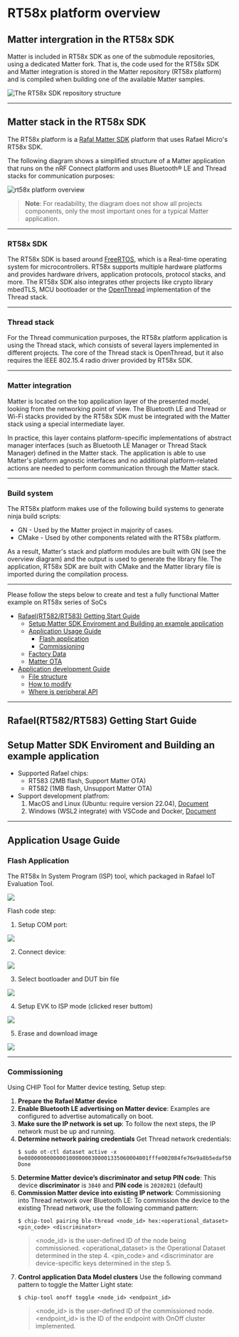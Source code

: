 # RT58x platform overview

## Matter intergration in the RT58x SDK

Matter is included in RT58x SDK as one of the submodule repositories, using a
dedicated Matter fork. That is, the code used for the RT58x SDK and Matter
integration is stored in the Matter repository (RT58x platform) and is compiled
when building one of the available Matter samples.

![The RT58x SDK repository structure](sdk_repo.png)

<hr>

## Matter stack in the RT58x SDK

The RT58x platform is a
[Rafal Matter SDK](https://github.com/RafaelMicro/matter_sdk) platform that uses
Rafael Micro's RT58x SDK.

The following diagram shows a simplified structure of a Matter application that
runs on the nRF Connect platform and uses Bluetooth® LE and Thread stacks for
communication purposes:

![rt58x platform overview](stack.png)

> **Note**: For readability, the diagram does not show all projects components,
> only the most important ones for a typical Matter application.

<hr>

### RT58x SDK

The RT58x SDK is based around [FreeRTOS](https://www.freertos.org/index.html),
which is a Real-time operating system for microcontrollers. RT58x supports
multiple hardware platforms and provides hardware drivers, application
protocols, protocol stacks, and more. The RT58x SDK also integrates other
projects like crypto library mbedTLS, MCU bootloader or the
[OpenThread](https://openthread.io/) implementation of the Thread stack.

<hr>

### Thread stack

For the Thread communication purposes, the RT58x platform application is using
the Thread stack, which consists of several layers implemented in different
projects. The core of the Thread stack is OpenThread, but it also requires the
IEEE 802.15.4 radio driver provided by RT58x SDK.

<hr>

### Matter integration

Matter is located on the top application layer of the presented model, looking
from the networking point of view. The Bluetooth LE and Thread or Wi-Fi stacks
provided by the RT58x SDK must be integrated with the Matter stack using a
special intermediate layer.

In practice, this layer contains platform-specific implementations of abstract
manager interfaces (such as Bluetooth LE Manager or Thread Stack Manager)
defined in the Matter stack. The application is able to use Matter's platform
agnostic interfaces and no additional platform-related actions are needed to
perform communication through the Matter stack.

<hr>

### Build system

The RT58x platform makes use of the following build systems to generate ninja
build scripts:

-   GN - Used by the Matter project in majority of cases.
-   CMake - Used by other components related with the RT58x platform.

As a result, Matter's stack and platform modules are built with GN (see the
overview diagram) and the output is used to generate the library file. The
application, RT58x SDK are built with CMake and the Matter library file is
imported during the compilation process.

<hr>

Please follow the steps below to create and test a fully functional Matter
example on RT58x series of SoCs

-   [Rafael(RT582/RT583) Getting Start Guide]()
    -   [Setup Matter SDK Enviroment and Building an example application]()
    -   [Application Usage Guide]()
        -   [Flash application]()
        -   [Commissioning]()
    -   [Factory Data]()
    -   [Matter OTA](rafael_software_update.md)
-   [Application development Guide]()
    -   [File structure]()
    -   [How to modify]()
    -   [Where is peripheral API]()

<hr>

## Rafael(RT582/RT583) Getting Start Guide

## Setup Matter SDK Enviroment and Building an example application

-   Supported Rafael chips:
    -   RT583 (2MB flash, Support Matter OTA)
    -   RT582 (1MB flash, Unsupport Matter OTA)
-   Support development platfrom:
    1. MacOS and Linux (Ubuntu: require version 22.04),
       [Document](./linux_macos_setup.md)
    2. Windows (WSL2 integrate) with VSCode and Docker,
       [Document](./windows_setup.md)

<hr>

## Application Usage Guide

### Flash Application

The RT58x In System Program (ISP) tool, which packaged in Rafael IoT Evaluation
Tool.

![](./ISP.png)

Flash code step:

1. Setup COM port:

![](./ISP2.png)

2. Connect device:

![](./ISP1.png)

3. Select bootloader and DUT bin file

![](./ISP3.png)

4. Setup EVK to ISP mode (clicked reser buttom)

![](./ISP4.png)

5. Erase and download image

![](./ISP5.png)

<hr>

### Commissioning

Using CHIP Tool for Matter device testing, Setup step:

1.  **Prepare the Rafael Matter device**
2.  **Enable Bluetooth LE advertising on Matter device**: Examples are
    configured to advertise automatically on boot.
3.  **Make sure the IP network is set up**: To follow the next steps, the IP
    network must be up and running.
4.  **Determine network pairing credentials** Get Thread network credentials:
    ```
    $ sudo ot-ctl dataset active -x
    0e080000000000010000000300001335060004001fffe002084fe76e9a8b5edaf50708fde46f999f0698e20510d47f5027a414ffeebaefa92285cc84fa030f4f70656e5468726561642d653439630102e49c0410b92f8c7fbb4f9f3e08492ee3915fbd2f0c0402a0fff8
    Done
    ```
5.  **Determine Matter device’s discriminator and setup PIN code**: This device
    **discriminator** is `3840` and **PIN code** is `20202021` (default)
6.  **Commission Matter device into existing IP network**: Commissioning into
    Thread network over Bluetooth LE: To commission the device to the existing
    Thread network, use the following command pattern:
    ```
    $ chip-tool pairing ble-thread <node_id> hex:<operational_dataset> <pin_code> <discriminator>
    ```
    > <node_id> is the user-defined ID of the node being commissioned.
    > <operational_dataset> is the Operational Dataset determined in the step 4.
    > <pin_code> and <discriminator are device-specific keys determined in the
    > step 5.
7.  **Control application Data Model clusters** Use the following command
    pattern to toggle the Matter Light state:
    ```
    $ chip-tool onoff toggle <node_id> <endpoint_id>
    ```
    > <node_id> is the user-defined ID of the commissioned node. <endpoint_id>
    > is the ID of the endpoint with OnOff cluster implemented.
